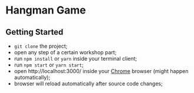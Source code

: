 # Hangman Game

## Getting Started
- `git clone` the project;
- open any step of a certain workshop part;
- run `npm install` or `yarn` inside your terminal client;
- run `npm start` or `yarn start`;
- open http://localhost:3000/ inside your [Chrome](https://www.google.com/chrome/browser/desktop/index.html) browser (might happen automatically);
- browser will reload automatically after source code changes;
